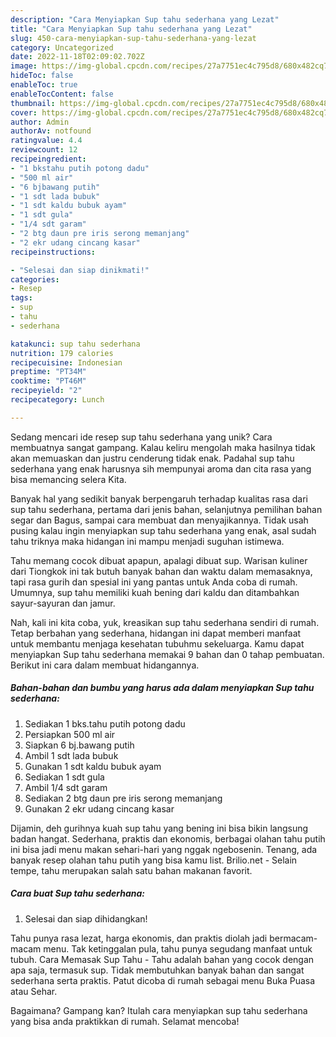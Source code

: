 ```yaml
---
description: "Cara Menyiapkan Sup tahu sederhana yang Lezat"
title: "Cara Menyiapkan Sup tahu sederhana yang Lezat"
slug: 450-cara-menyiapkan-sup-tahu-sederhana-yang-lezat
category: Uncategorized
date: 2022-11-18T02:09:02.702Z
image: https://img-global.cpcdn.com/recipes/27a7751ec4c795d8/680x482cq70/sup-tahu-sederhana-foto-resep-utama.jpg
hideToc: false
enableToc: true
enableTocContent: false
thumbnail: https://img-global.cpcdn.com/recipes/27a7751ec4c795d8/680x482cq70/sup-tahu-sederhana-foto-resep-utama.jpg
cover: https://img-global.cpcdn.com/recipes/27a7751ec4c795d8/680x482cq70/sup-tahu-sederhana-foto-resep-utama.jpg
author: Admin
authorAv: notfound
ratingvalue: 4.4
reviewcount: 12
recipeingredient:
- "1 bkstahu putih potong dadu"
- "500 ml air"
- "6 bjbawang putih"
- "1 sdt lada bubuk"
- "1 sdt kaldu bubuk ayam"
- "1 sdt gula"
- "1/4 sdt garam"
- "2 btg daun pre iris serong memanjang"
- "2 ekr udang cincang kasar"
recipeinstructions:

- "Selesai dan siap dinikmati!"
categories:
- Resep
tags:
- sup
- tahu
- sederhana

katakunci: sup tahu sederhana 
nutrition: 179 calories
recipecuisine: Indonesian
preptime: "PT34M"
cooktime: "PT46M"
recipeyield: "2"
recipecategory: Lunch

---
```





Sedang mencari ide resep sup tahu sederhana yang unik? Cara membuatnya sangat gampang. Kalau keliru mengolah maka hasilnya tidak akan memuaskan dan justru cenderung tidak enak. Padahal sup tahu sederhana yang enak harusnya sih mempunyai aroma dan cita rasa yang bisa memancing selera Kita.





Banyak hal yang sedikit banyak berpengaruh terhadap kualitas rasa dari sup tahu sederhana, pertama dari jenis bahan, selanjutnya pemilihan bahan segar dan Bagus, sampai cara membuat dan menyajikannya. Tidak usah pusing kalau ingin menyiapkan sup tahu sederhana yang enak,      asal sudah tahu triknya maka hidangan ini mampu menjadi suguhan istimewa.














Tahu memang cocok dibuat apapun, apalagi dibuat sup. Warisan kuliner dari Tiongkok ini tak butuh banyak bahan dan waktu dalam memasaknya, tapi rasa gurih dan spesial ini yang pantas untuk Anda coba di rumah. Umumnya, sup tahu memiliki kuah bening dari kaldu dan ditambahkan sayur-sayuran dan jamur.






Nah, kali ini kita coba, yuk, kreasikan sup tahu sederhana sendiri di rumah. Tetap berbahan yang sederhana, hidangan ini dapat memberi manfaat untuk membantu menjaga kesehatan tubuhmu sekeluarga. Kamu dapat menyiapkan Sup tahu sederhana memakai 9 bahan dan 0 tahap pembuatan. Berikut ini cara dalam membuat hidangannya.

<!--inarticleads1-->

##### Bahan-bahan dan bumbu yang harus ada dalam menyiapkan Sup tahu sederhana:

1. Sediakan 1 bks.tahu putih potong dadu
1. Persiapkan 500 ml air
1. Siapkan 6 bj.bawang putih
1. Ambil 1 sdt lada bubuk
1. Gunakan 1 sdt kaldu bubuk ayam
1. Sediakan 1 sdt gula
1. Ambil 1/4 sdt garam
1. Sediakan 2 btg daun pre iris serong memanjang
1. Gunakan 2 ekr udang cincang kasar


Dijamin, deh gurihnya kuah sup tahu yang bening ini bisa bikin langsung badan hangat. Sederhana, praktis dan ekonomis, berbagai olahan tahu putih ini bisa jadi menu makan sehari-hari yang nggak ngebosenin. Tenang, ada banyak resep olahan tahu putih yang bisa kamu list. Brilio.net - Selain tempe, tahu merupakan salah satu bahan makanan favorit. 

<!--inarticleads2-->

##### Cara buat Sup tahu sederhana:


1. Selesai dan siap dihidangkan!

Tahu punya rasa lezat, harga ekonomis, dan praktis diolah jadi bermacam-macam menu. Tak ketinggalan pula, tahu punya segudang manfaat untuk tubuh. Cara Memasak Sup Tahu - Tahu adalah bahan yang cocok dengan apa saja, termasuk sup. Tidak membutuhkan banyak bahan dan sangat sederhana serta praktis. Patut dicoba di rumah sebagai menu Buka Puasa atau Sehar. 

Bagaimana? Gampang kan? Itulah cara menyiapkan sup tahu sederhana yang bisa anda praktikkan di rumah. Selamat mencoba!
